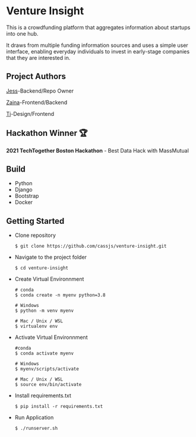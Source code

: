 # **Venture Insight**
 
This is a crowdfunding platform that aggregates information about startups into one hub.

It draws from multiple funding information sources and uses a simple user interface, enabling everyday individuals to invest in early-stage companies that they are interested in.

## Project Authors
[Jess](https://www.linkedin.com/in/cassjs)-Backend/Repo Owner

[Zaina](https://www.linkedin.com/in/zaina-shawar)-Frontend/Backend

[Ti](https://www.linkedin.com/in/ti21)-Design/Frontend

## Hackathon Winner 🏆
**2021 TechTogether Boston Hackathon** - Best Data Hack with MassMutual

## Build

- Python
- Django
- Bootstrap
- Docker

## **Getting Started**

* Clone repository

      $ git clone https://github.com/cassjs/venture-insight.git
    
* Navigate to the project folder

      $ cd venture-insight
      
* Create Virtual Environnment

      # conda
      $ conda create -n myenv python=3.8
      
      # Windows
      $ python -m venv myenv
      
      # Mac / Unix / WSL
      $ virtualenv env

* Activate Virtual Environnment

      #conda
      $ conda activate myenv
      
      # Windows
      $ myenv/scripts/activate
      
      # Mac / Unix / WSL
      $ source env/bin/activate
      
* Install requirements.txt

      $ pip install -r requirements.txt
      
* Run Application

      $ ./runserver.sh
